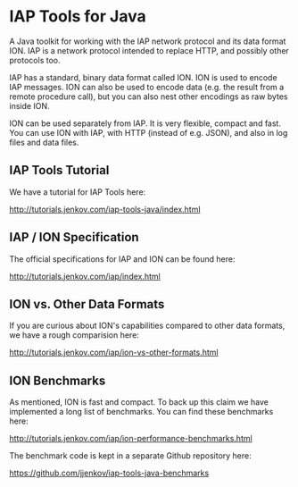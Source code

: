 # IAP Tools for Java
A Java toolkit for working with the IAP network protocol and its data format ION. IAP is a network protocol intended to replace HTTP, and possibly other protocols too.

IAP has a standard, binary data format called ION. ION is used to encode IAP messages.
ION can also be used to encode data (e.g. the result from a remote procedure call),
but you can also nest other encodings as raw bytes inside ION.

ION can be used separately from IAP. It is very flexible, compact and fast.
You can use ION with IAP, with HTTP (instead of e.g. JSON), and also in log files
and data files.


## IAP Tools Tutorial
We have a tutorial for IAP Tools here:

http://tutorials.jenkov.com/iap-tools-java/index.html


## IAP / ION Specification
The official specifications for IAP and ION can be found here:

http://tutorials.jenkov.com/iap/index.html


## ION vs. Other Data Formats
If you are curious about ION's capabilities compared to other data formats, we have a rough comparision here:

http://tutorials.jenkov.com/iap/ion-vs-other-formats.html


## ION Benchmarks
As mentioned, ION is fast and compact. To back up this claim we have implemented a long list of benchmarks. You
can find these benchmarks here:

http://tutorials.jenkov.com/iap/ion-performance-benchmarks.html

The benchmark code is kept in a separate Github repository here:

https://github.com/jjenkov/iap-tools-java-benchmarks





